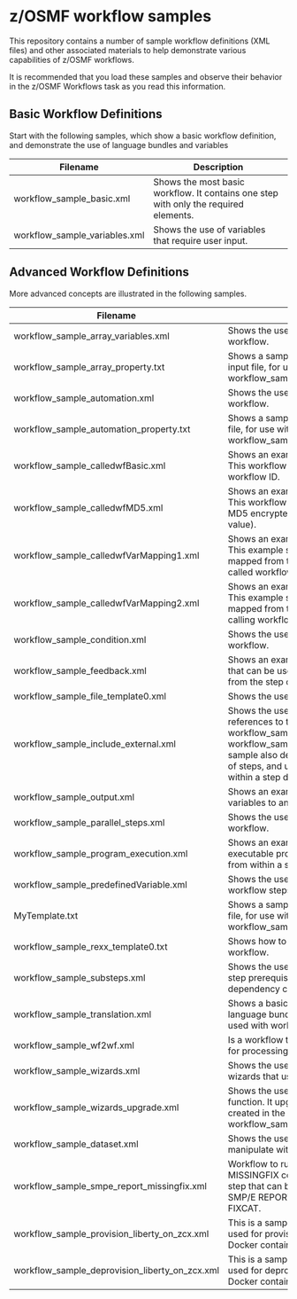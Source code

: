 # z/OSMF workflow samples

This repository contains a number of sample workflow definitions (XML files) and other associated materials to help demonstrate various capabilities of z/OSMF workflows.

It is recommended that you load these samples and observe their behavior in the z/OSMF Workflows task as you read this information.

## Basic Workflow Definitions

Start with the following samples, which show a basic workflow definition, and demonstrate the use of language bundles and variables

|Filename|Description|
|--------|-----------|
|workflow_sample_basic.xml|Shows the most basic workflow. It contains one step with only the required elements.
|workflow_sample_variables.xml| Shows the use of variables that require user input.

## Advanced Workflow Definitions

More advanced concepts are illustrated in the following samples.

|Filename|Description|
|--------|-----------|
|workflow_sample_array_variables.xml|Shows the use of array variables in a workflow.
|workflow_sample_array_property.txt|Shows a sample workflow array variable input file, for use with workflow_sample_array_variables.xml.
|workflow_sample_automation.xml| Shows the use of automated steps in a workflow.
|workflow_sample_automation_property.txt| Shows a sample workflow variable input file, for use with workflow_sample_automation.xml.
|workflow_sample_calledwfBasic.xml| Shows an example of a called workflow. This workflow is called by specifying its workflow ID.
| workflow_sample_calledwfMD5.xml| Shows an example of a called workflow. This workflow is called by specifying its MD5 encrypted value (a 128-bit hash value).
| workflow_sample_calledwfVarMapping1.xml| Shows an example of a called workflow. This example shows how variables can be mapped from the calling workflow to the called workflow.
| workflow_sample_calledwfVarMapping2.xml| Shows an example of a called workflow. This example shows how variables can be mapped from the called workflow to the calling workflow.
| workflow_sample_condition.xml| Shows the use of conditional steps in a workflow.
| workflow_sample_feedback.xml| Shows an example of a feedback form that can be used to gather input on a step from the step owner.
| workflow_sample_file_template0.xml| Shows the use of a file creation template.
| workflow_sample_include_external.xml| Shows the use of a DTD to make references to the external files workflow_sample_fragment0.xml and workflow_sample_fragment1.xml. This sample also demonstrates other features of steps, and uses some HTML tags within a step description.
| workflow_sample_output.xml| Shows an example of writing generated variables to an output file.
| workflow_sample_parallel_steps.xml| Shows the use of parallel steps in a workflow.
| workflow_sample_program_execution.xml| Shows an example of running an inline executable program (a UNIX shell script) from within a step.
| workflow_sample_predefinedVariable.xml| Shows the use of predefined variables in workflow steps.
| MyTemplate.txt| Shows a sample workflow file template file, for use with workflow_sample_predefinedVariable.xml.
| workflow_sample_rexx_template0.txt| Shows how to invoke a REXX exec from a workflow.
| workflow_sample_substeps.xml| Shows the use of substeps and the use of step prerequisites to establish dependency chains.
| workflow_sample_translation.xml| Shows a basic workflow that refers to a language bundle file. This workflow is used with workflow_sample_bundle0.txt.
| workflow_sample_wf2wf.xml| Is a workflow that calls another workflow for processing.
| workflow_sample_wizards.xml| Shows the use of instructions and wizards that use input variables.
| workflow_sample_wizards_upgrade.xml| Shows the use of the workflow upgrade function. It upgrades the workflow that is created in the sample file workflow_sample_wizards.xml.
| workflow_sample_dataset.xml | Shows the use of REST steps to manipulate with z/OS data set.
| workflow_sample_smpe_report_missingfix.xml| Workflow to run an SMP REPORT MISSINGFIX command.  This is a sample step that can be used for running an SMP/E REPORT MISSINGFIX for any FIXCAT.
| workflow_sample_provision_liberty_on_zcx.xml| This is a sample workflow that can be used for provisioning an Open Liberty Docker container in zCX.
| workflow_sample_deprovision_liberty_on_zcx.xml| This is a sample workflow that can be used for deprovisioning an Open Liberty Docker container in zCX.